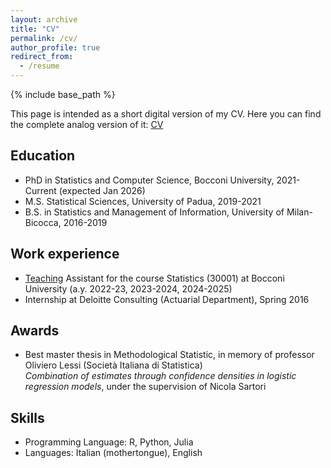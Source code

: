 ```yaml
---
layout: archive
title: "CV"
permalink: /cv/
author_profile: true
redirect_from:
  - /resume
---
```


{% include base_path %}

This page is intended as a short digital version of my CV. Here you can find the complete analog version of it: [CV](https://giovanni-romano.github.io/files/CV_Giovanni_Romanò.pdf)

## Education
* PhD in Statistics and Computer Science, Bocconi University, 2021-Current (expected Jan 2026)
* M.S. Statistical Sciences, University of Padua, 2019-2021
* B.S. in Statistics and Management of Information, University of Milan-Bicocca, 2016-2019 

## Work experience
* [Teaching](https://giovanni-romano.github.io/teaching/) Assistant for the course Statistics (30001) at Bocconi University (a.y. 2022-23, 2023-2024, 2024-2025)
* Internship at Deloitte Consulting (Actuarial Department), Spring 2016

## Awards
* Best master thesis in Methodological Statistic, in memory of professor Oliviero Lessi (Società Italiana di Statistica)\
  _Combination of estimates through confidence densities in logistic regression models_, under the supervision of Nicola Sartori

## Skills
* Programming Language: R, Python, Julia
* Languages: Italian (mothertongue), English
